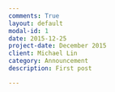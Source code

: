 ```yaml
---
comments: True
layout: default
modal-id: 1
date: 2015-12-25
project-date: December 2015
client: Michael Lin
category: Announcement
description: First post

---
```

